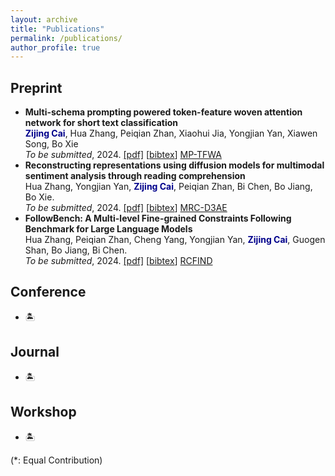 ```yaml
---
layout: archive
title: "Publications"
permalink: /publications/
author_profile: true
---
```


<!-- Place this tag in your head or just before your close body tag. -->

<script async defer src="https://buttons.github.io/buttons.js"></script>


## Preprint
- **Multi-schema prompting powered token-feature woven attention network for short text classification**\
<span style="color:darkblue">**Zijing Cai**</span>, Hua Zhang, Peiqian Zhan, Xiaohui Jia, Yongjian Yan, Xiawen Song, Bo Xie \
*To be submitted*, 2024. [[pdf]]() [[bibtex]()]
<a class="github-button" href="https://github.com/Aaronzijingcai/MP-TFWA" data-show-count="true" aria-label="Star buttons/github-buttons on GitHub">MP-TFWA</a>
- **Reconstructing representations using diffusion models for multimodal  sentiment analysis through reading comprehension**\
Hua Zhang, Yongjian Yan, <span style="color:darkblue">**Zijing Cai**</span>, Peiqian Zhan, Bi Chen, Bo Jiang, Bo Xie. \
*To be submitted*, 2024. [[pdf]]() [[bibtex]()]
<a class="github-button" href="" data-show-count="true" aria-label="Star buttons/github-buttons on GitHub">MRC-D3AE</a>
- **FollowBench: A Multi-level Fine-grained Constraints Following Benchmark for Large Language Models**\
Hua Zhang, Peiqian Zhan, Cheng Yang, Yongjian Yan, <span style="color:darkblue">**Zijing Cai**</span>, Guogen Shan, Bo Jiang, Bi Chen. \
*To be submitted*, 2024. [[pdf]]() [[bibtex]()]
<a class="github-button" href="" data-show-count="true" aria-label="Star buttons/github-buttons on GitHub">RCFIND</a>


## Conference
- 🏝️

## Journal
- 🏝️

## Workshop
- 🏝️


(\*: Equal Contribution)
